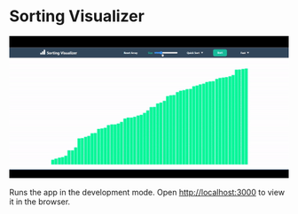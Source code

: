 # Sorting Visualizer

![demo sorting](public/sorting-demo.gif)

Runs the app in the development mode.
Open [http://localhost:3000](http://localhost:3000) to view it in the browser.
